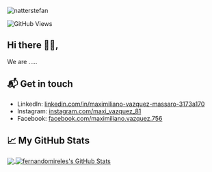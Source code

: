 ![natterstefan](https://mvazquezmassaro.github.io/infovis/logo-Data-Analytics.png)

![GitHub Views](https://komarev.com/ghpvc/?username=data-analytics-arg&color=2685BF)

## Hi there 👋🏻,

We are .....

## 📬 Get in touch

- LinkedIn: [linkedin.com/in/maximiliano-vazquez-massaro-3173a170](https://www.linkedin.com/in/maximiliano-vazquez-massaro-3173a170)
- Instagram: [instagram.com/maxi_vazquez_81](https://www.instagram.com/maxi_vazquez_81/)
- Facebook: [facebook.com/maximiliano.vazquez.756](https://www.facebook.com/maximiliano.vazquez.756)



## &#x1f4c8; My GitHub Stats

<a href="https://github.com/fernandomireles/fernandomireles">
  <img align="center" src="https://github-readme-stats.vercel.app/api/top-langs/?username=fernandomireles&hide=java,html&title_color=ffffff&text_color=c9cacc&icon_color=2bbc8a&bg_color=1d1f21"/>
</a>

<a href="https://github.com/fernandomireles/fernandomireles">
  <img align="center" src="https://github-readme-stats.vercel.app/api?username=fernandomireles&show_icons=true&line_height=27&count_private=true&title_color=ffffff&text_color=c9cacc&icon_color=2bbc8a&bg_color=1d1f21" alt="fernandomireles's GitHub Stats" />
</a>

